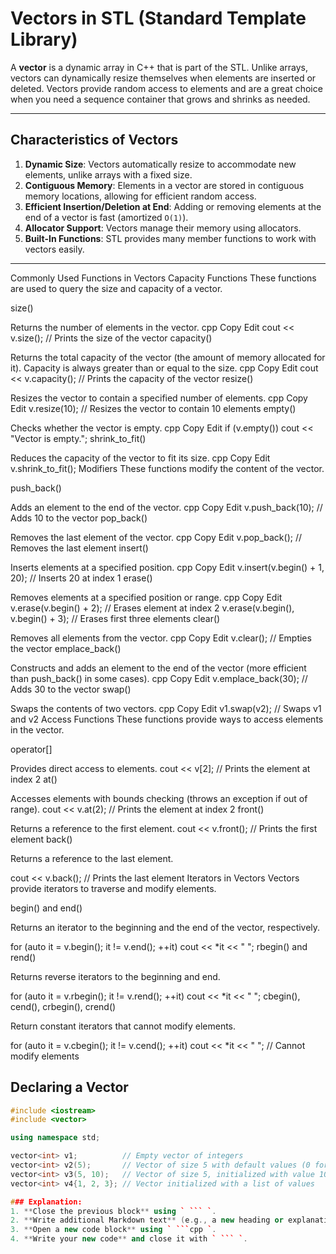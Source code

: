 # Vectors in STL (Standard Template Library)

A **vector** is a dynamic array in C++ that is part of the STL. Unlike arrays, vectors can dynamically resize themselves when elements are inserted or deleted. Vectors provide random access to elements and are a great choice when you need a sequence container that grows and shrinks as needed.

---

## Characteristics of Vectors

1. **Dynamic Size**: Vectors automatically resize to accommodate new elements, unlike arrays with a fixed size.
2. **Contiguous Memory**: Elements in a vector are stored in contiguous memory locations, allowing for efficient random access.
3. **Efficient Insertion/Deletion at End**: Adding or removing elements at the end of a vector is fast (amortized `O(1)`).
4. **Allocator Support**: Vectors manage their memory using allocators.
5. **Built-In Functions**: STL provides many member functions to work with vectors easily.

---

Commonly Used Functions in Vectors
Capacity Functions
These functions are used to query the size and capacity of a vector.

size()

Returns the number of elements in the vector.
cpp
Copy
Edit
cout << v.size();  // Prints the size of the vector
capacity()

Returns the total capacity of the vector (the amount of memory allocated for it).
Capacity is always greater than or equal to the size.
cpp
Copy
Edit
cout << v.capacity();  // Prints the capacity of the vector
resize()

Resizes the vector to contain a specified number of elements.
cpp
Copy
Edit
v.resize(10);  // Resizes the vector to contain 10 elements
empty()

Checks whether the vector is empty.
cpp
Copy
Edit
if (v.empty()) 
    cout << "Vector is empty.";
shrink_to_fit()

Reduces the capacity of the vector to fit its size.
cpp
Copy
Edit
v.shrink_to_fit();
Modifiers
These functions modify the content of the vector.

push_back()

Adds an element to the end of the vector.
cpp
Copy
Edit
v.push_back(10);  // Adds 10 to the vector
pop_back()

Removes the last element of the vector.
cpp
Copy
Edit
v.pop_back();  // Removes the last element
insert()

Inserts elements at a specified position.
cpp
Copy
Edit
v.insert(v.begin() + 1, 20);  // Inserts 20 at index 1
erase()

Removes elements at a specified position or range.
cpp
Copy
Edit
v.erase(v.begin() + 2);  // Erases element at index 2
v.erase(v.begin(), v.begin() + 3);  // Erases first three elements
clear()

Removes all elements from the vector.
cpp
Copy
Edit
v.clear();  // Empties the vector
emplace_back()

Constructs and adds an element to the end of the vector (more efficient than push_back() in some cases).
cpp
Copy
Edit
v.emplace_back(30);  // Adds 30 to the vector
swap()

Swaps the contents of two vectors.
cpp
Copy
Edit
v1.swap(v2);  // Swaps v1 and v2
Access Functions
These functions provide ways to access elements in the vector.

operator[]

Provides direct access to elements.
cout << v[2];  // Prints the element at index 2
at()

Accesses elements with bounds checking (throws an exception if out of range).
cout << v.at(2);  // Prints the element at index 2
front()

Returns a reference to the first element.
cout << v.front();  // Prints the first element
back()

Returns a reference to the last element.

cout << v.back();  // Prints the last element
Iterators in Vectors
Vectors provide iterators to traverse and modify elements.

begin() and end()

Returns an iterator to the beginning and the end of the vector, respectively.

for (auto it = v.begin(); it != v.end(); ++it)
    cout << *it << " ";
rbegin() and rend()

Returns reverse iterators to the beginning and end.

for (auto it = v.rbegin(); it != v.rend(); ++it)
    cout << *it << " ";
cbegin(), cend(), crbegin(), crend()

Return constant iterators that cannot modify elements.

for (auto it = v.cbegin(); it != v.cend(); ++it)
    cout << *it << " ";  // Cannot modify elements




## Declaring a Vector

```cpp
#include <iostream>
#include <vector>

using namespace std;

vector<int> v1;          // Empty vector of integers
vector<int> v2(5);       // Vector of size 5 with default values (0 for int)
vector<int> v3(5, 10);   // Vector of size 5, initialized with value 10
vector<int> v4{1, 2, 3}; // Vector initialized with a list of values

### Explanation:
1. **Close the previous block** using ` ``` `.
2. **Write additional Markdown text** (e.g., a new heading or explanation).
3. **Open a new code block** using ` ```cpp `.
4. **Write your new code** and close it with ` ``` `.





